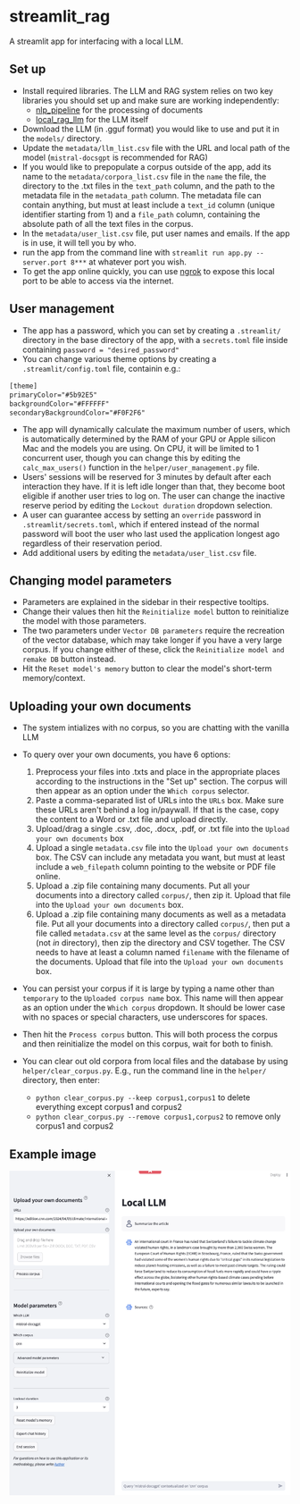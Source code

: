 # streamlit_rag
A streamlit app for interfacing with a local LLM.

## Set up
- Install required libraries. The LLM and RAG system relies on two key libraries you should set up and make sure are working independently:
	- [nlp_pipeline](https://github.com/dhopp1/nlp_pipeline) for the processing of documents
	- [local\_rag\_llm](https://github.com/dhopp1/local_rag_llm) for the LLM itself
- Download the LLM (in .gguf format) you would like to use and put it in the `models/` directory.
- Update the `metadata/llm_list.csv` file with the URL and local path of the model (`mistral-docsgpt` is recommended for RAG)
- If you would like to prepopulate a corpus outside of the app, add its name to the `metadata/corpora_list.csv` file in the `name` the file, the directory to the .txt files in the `text_path` column, and the path to the metadata file in the `metadata_path` column. The metadata file can contain anything, but must at least include a `text_id` column (unique identifier starting from 1) and a `file_path` column, containing the absolute path of all the text files in the corpus.
- In the `metadata/user_list.csv` file, put user names and emails. If the app is in use, it will tell you by who.
- run the app from the command line with `streamlit run app.py --server.port 8***` at whatever port you wish.
- To get the app online quickly, you can use [ngrok](https://www.sitepoint.com/use-ngrok-test-local-site/) to expose this local port to be able to access via the internet.

## User management
- The app has a password, which you can set by creating a `.streamlit/` directory in the base directory of the app, with a `secrets.toml` file inside containing `password = "desired_password"`
- You can change various theme options by creating a `.streamlit/config.toml` file, containin e.g.:

```
[theme]
primaryColor="#5b92E5"
backgroundColor="#FFFFFF"
secondaryBackgroundColor="#F0F2F6"
```

- The app will dynamically calculate the maximum number of users, which is automatically determined by the RAM of your GPU or Apple silicon Mac and the models you are using. On CPU, it will be limited to 1 concurrent user, though you can change this by editing the `calc_max_users()` function in the `helper/user_management.py` file.
- Users' sessions will be reserved for 3 minutes by default after each interaction they have. If it is left idle longer than that, they become boot eligible if another user tries to log on. The user can change the inactive reserve period by editing the `Lockout duration` dropdown selection.
- A user can guarantee access by setting an `override` password in `.streamlit/secrets.toml`, which if entered instead of the normal password will boot the user who last used the application longest ago regardless of their reservation period.
- Add additional users by editing the `metadata/user_list.csv` file.

## Changing model parameters
- Parameters are explained in the sidebar in their respective tooltips.
- Change their values then hit the `Reinitialize model` button to reinitialize the model with those parameters.
- The two parameters under `Vector DB parameters` require the recreation of the vector database, which may take longer if you have a very large corpus. If you change either of these, click the `Reinitialize model and remake DB` button instead.
- Hit the `Reset model's memory` button to clear the model's short-term memory/context.

## Uploading your own documents
- The system intializes with no corpus, so you are chatting with the vanilla LLM
- To query over your own documents, you have 6 options:
	1. Preprocess your files into .txts and place in the appropriate places according to the instructions in the "Set up" section. The corpus will then appear as an option under the `Which corpus` selector.
	2. Paste a comma-separated list of URLs into the `URLs` box. Make sure these URLs aren't behind a log in/paywall. If that is the case, copy the content to a Word or .txt file and upload directly.
	3. Upload/drag a single .csv, .doc, .docx, .pdf, or .txt file into the `Upload your own documents` box
	4. Upload a single `metadata.csv` file into the `Upload your own documents` box. The CSV can include any metadata you want, but must at least include a `web_filepath` column pointing to the website or PDF file online.
	5. Upload a .zip file containing many documents. Put all your documents into a directory called `corpus/`, then zip it. Upload that file into the `Upload your own documents` box.
	6. Upload a .zip file containing many documents as well as a metadata file. Put all your documents into a directory called `corpus/`, then put a file called `metadata.csv` at the same level as the `corpus/` directory (not _in_ directory), then zip the directory and CSV together. The CSV needs to have at least a column named `filename` with the filename of the documents. Upload that file into the `Upload your own documents` box.

- You can persist your corpus if it is large by typing a name other than `temporary` to the `Uploaded corpus name` box. This name will then appear as an option under the `Which corpus` dropdown. It should be lower case with no spaces or special characters, use underscores for spaces.
- Then hit the `Process corpus` button. This will both process the corpus and then reinitialize the model on this corpus, wait for both to finish.
- You can clear out old corpora from local files and the database by using `helper/clear_corpus.py`. E.g., run the command line in the `helper/` directory, then enter: 
	- `python clear_corpus.py --keep corpus1,corpus1` to delete everything except corpus1 and corpus2
	- `python clear_corpus.py --remove corpus1,corpus2` to remove only corpus1 and corpus2

## Example image
![Example image](metadata/example_screen.png)
